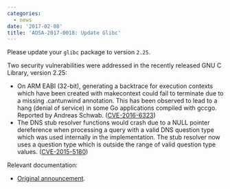 ```yaml
---
categories:
  - news
date: '2017-02-08'
title: 'AOSA-2017-0018: Update Glibc'
---
```



Please update your `glibc` package to version `2.25`.

Two security vulnerabilities were addressed in the recently released GNU C Library, version 2.25:

- On ARM EABI (32-bit), generating a backtrace for execution contexts which have been created with makecontext could fail to terminate due to a missing .cantunwind annotation. This has been observed to lead to a hang (denial of service) in some Go applications compiled with gccgo. Reported by Andreas Schwab. ([CVE-2016-6323](http://www.cve.mitre.org/cgi-bin/cvename.cgi?name=CVE-2016-6323))
- The DNS stub resolver functions would crash due to a NULL pointer dereference when processing a query with a valid DNS question type which was used internally in the implementation. The stub resolver now uses a question type which is outside the range of valid question type values. ([CVE-2015-5180](http://www.cve.mitre.org/cgi-bin/cvename.cgi?name=CVE-2015-5180))

Relevant documentation:

- [Original announcement](http://lists.gnu.org/archive/html/info-gnu/2017-02/msg00002.html).